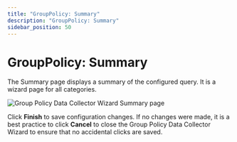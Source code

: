 ```yaml
---
title: "GroupPolicy: Summary"
description: "GroupPolicy: Summary"
sidebar_position: 50
---
```


# GroupPolicy: Summary

The Summary page displays a summary of the configured query. It is a wizard page for all categories.

![Group Policy Data Collector Wizard Summary page](/images/accessanalyzer/12.0/admin/datacollector/grouppolicy/summary.webp)

Click **Finish** to save configuration changes. If no changes were made, it is a best practice to
click **Cancel** to close the Group Policy Data Collector Wizard to ensure that no accidental clicks
are saved.
